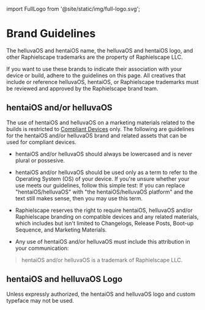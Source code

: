 import FullLogo from '@site/static/img/full-logo.svg';

# Brand Guidelines

The helluvaOS and hentaiOS name, the helluvaOS and hentaiOS logo, and other Raphielscape trademarks are the property of Raphielscape LLC.

If you want to use these brands to indicate their association with your device or build, adhere to the guidelines on this page. All creatives that include or reference helluvaOS, hentaiOS, or Raphielscape trademarks must be reviewed and approved by the Raphielscape brand team.

## hentaiOS and/or helluvaOS

The use of hentaiOS and helluvaOS on a marketing materials related to the builds is restricted to [Compliant Devices](../technical-data/intro.md) only. The following are guidelines for the hentaiOS and/or helluvaOS brand and related assets that can be used for compliant devices.

- hentaiOS and/or helluvaOS should always be lowercased and is never plural or possesive.

- hentaiOS and/or helluvaOS should be used only as a term to refer to the Operating System (OS) of your device. If you're unsure whether your use meets our guidelines, follow this simple test: If you can replace "hentaiOS/helluvaOS" with "the hentaiOS/helluvaOS platform" and the text still makes sense, then you may use this term.

- Raphielscape reserves the right to require hentaiOS, helluvaOS and/or Raphielscape branding on compatible devices and any related materials, which includes but isn't limited to Changelogs, Release Posts, Boot-up Sequence, and Marketing Materials.

- Any use of hentaiOS and/or helluvaOS must include this attribution in your communication:

> hentaiOS and/or helluvaOS is a trademark of Raphielscape LLC.

## hentaiOS and helluvaOS Logo

Unless expressly authorized, the hentaiOS and helluvaOS logo and custom typeface may not be used.

<FullLogo className="themedStaticAssets" />